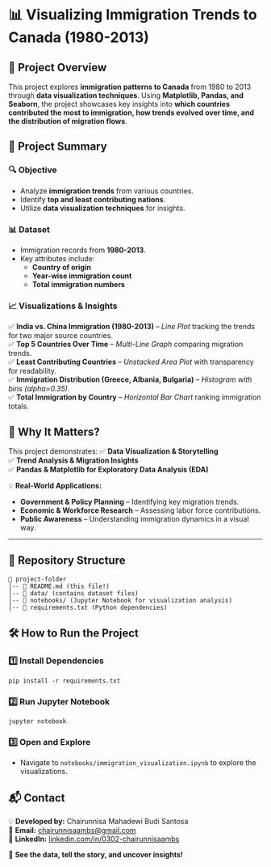 # 📊 Visualizing Immigration Trends to Canada (1980-2013)

## 📌 Project Overview
This project explores **immigration patterns to Canada** from 1980 to 2013 through **data visualization techniques**. Using **Matplotlib, Pandas, and Seaborn**, the project showcases key insights into **which countries contributed the most to immigration, how trends evolved over time, and the distribution of migration flows**.

## 🎯 Project Summary

### **🔍 Objective**
- Analyze **immigration trends** from various countries.
- Identify **top and least contributing nations**.
- Utilize **data visualization techniques** for insights.

### **📊 Dataset**
- Immigration records from **1980-2013**.
- Key attributes include:
  - **Country of origin**
  - **Year-wise immigration count**
  - **Total immigration numbers**

### **📈 Visualizations & Insights**
✅ **India vs. China Immigration (1980-2013)** – *Line Plot* tracking the trends for two major source countries.  
✅ **Top 5 Countries Over Time** – *Multi-Line Graph* comparing migration trends.  
✅ **Least Contributing Countries** – *Unstacked Area Plot* with transparency for readability.  
✅ **Immigration Distribution (Greece, Albania, Bulgaria)** – *Histogram with bins (alpha=0.35)*.  
✅ **Total Immigration by Country** – *Horizontal Bar Chart* ranking immigration totals.  

## 🚀 Why It Matters?
This project demonstrates:
✅ **Data Visualization & Storytelling**  
✅ **Trend Analysis & Migration Insights**  
✅ **Pandas & Matplotlib for Exploratory Data Analysis (EDA)**  

💡 **Real-World Applications:**
- **Government & Policy Planning** – Identifying key migration trends.
- **Economic & Workforce Research** – Assessing labor force contributions.
- **Public Awareness** – Understanding immigration dynamics in a visual way.

---

## 📂 Repository Structure
```
📁 project-folder
│-- 📄 README.md (this file!)
│-- 📂 data/ (contains dataset files)
│-- 📂 notebooks/ (Jupyter Notebook for visualization analysis)
│-- 📄 requirements.txt (Python dependencies)
```

## 🛠️ How to Run the Project
### 1️⃣ Install Dependencies
```
pip install -r requirements.txt
```
### 2️⃣ Run Jupyter Notebook
```
jupyter notebook
```
### 3️⃣ Open and Explore
- Navigate to `notebooks/immigration_visualization.ipynb` to explore the visualizations.

## 📬 Contact
💡 **Developed by:** Chairunnisa Mahadewi Budi Santosa  
📧 **Email:** chairunnisaambs@gmail.com  
🔗 **LinkedIn:** [linkedin.com/in/0302-chairunnisaambs](https://linkedin.com/in/0302-chairunnisaambs)

🚀 **See the data, tell the story, and uncover insights!**
